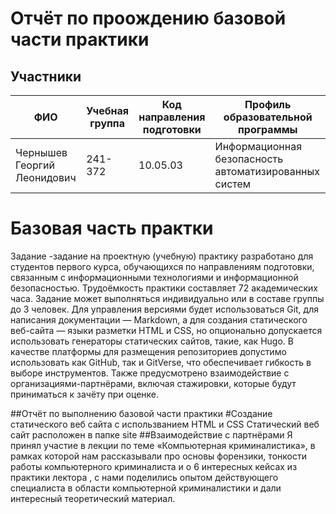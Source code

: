 # Отчёт по проождению базовой части практики

## Участники

| ФИО | Учебная группа | Код направления подготовки | Профиль образовательной программы |
|-|-|-|-|
| Чернышев Георгий Леонидович |241-372|10.05.03|Информационная безопасность автоматизированных систем|

# Базовая часть практки
Задание -задание на проектную (учебную) практику разработано для студентов первого курса, обучающихся по направлениям подготовки, связанным с информационными технологиями и информационной безопасностью. Трудоёмкость практики составляет 72 академических часа. Задание может выполняться индивидуально или в составе группы до 3 человек. Для управления версиями будет использоваться Git, для написания документации — Markdown, а для создания статического веб-сайта — языки разметки HTML и CSS, но опционально допускается использовать генераторы статических сайтов, такие, как Hugo. В качестве платформы для размещения репозиториев допустимо использовать как GitHub, так и GitVerse, что обеспечивает гибкость в выборе инструментов. Также предусмотрено взаимодействие с организациями-партнёрами, включая стажировки, которые будут приниматься к зачёту при оценке.

##Отчёт по выполнению базовой части практики 
#Создание статического веб сайта с использванием HTML и CSS
Статический веб сайт расположен в папке site 
##Взаимодействие с партнёрами 
Я принял участие в лекции по теме «Компьютерная криминалистика», в рамках которой нам рассказывали про основы форензики, тонкости работы компьютерного криминалиста и о 6 интересных кейсах из практики лектора , с нами поделились опытом действующего специалиста в области компьютерной криминалистики и дали интересный теоретический материал. 
